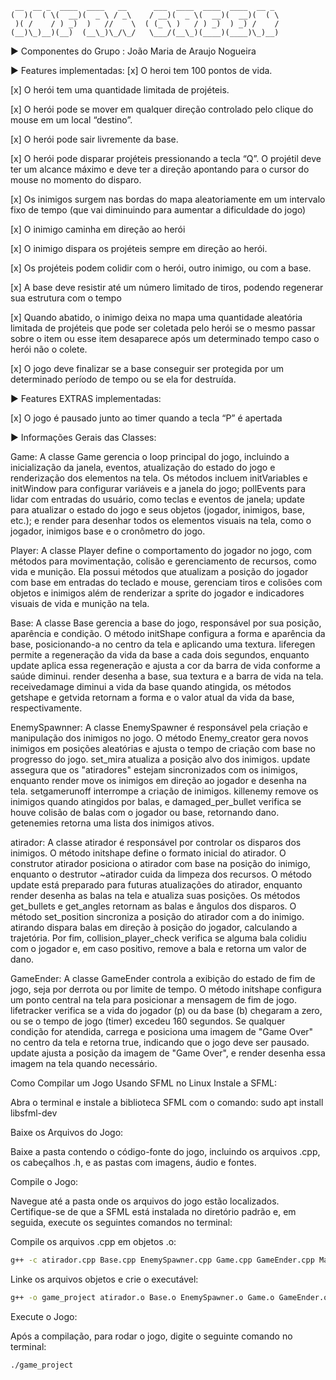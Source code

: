```
 __  __ _  ____  ____   __      ___  ____  ____  ____  __ _ 
(  )(  ( \(  __)(  _ \ / _\    / __)(  _ \(  __)(  __)(  ( \
 )( /    / ) _)  )   //    \  ( (_ \ )   / ) _)  ) _) /    /
(__)\_)__)(__)  (__\_)\_/\_/   \___/(__\_)(____)(____)\_)__)
```
► Componentes do Grupo : João Maria de Araujo Nogueira

► Features implementadas:
 [x] O heroi tem 100 pontos de vida.
 
 [x] O herói tem uma quantidade limitada de projéteis.
 
 [x] O herói pode se mover em qualquer direção controlado pelo clique do mouse em um local “destino”.
 
 [x] O herói pode sair livremente da base.
 
 [x] O herói pode disparar projéteis pressionando a tecla “Q”. O projétil deve ter um alcance máximo e deve ter a direção apontando para o cursor do mouse no momento do disparo.
 
 [x] Os inimigos surgem nas bordas do mapa aleatoriamente em um intervalo fixo de tempo (que vai diminuindo para aumentar a dificuldade do jogo)
 
 [x] O inimigo caminha em direção ao herói
 
 [x] O inimigo dispara os projéteis sempre em direção ao herói.
 
 [x] Os projéteis podem colidir com o herói, outro inimigo, ou com a base.
 
 [x] A base deve resistir até um número limitado de tiros, podendo regenerar sua estrutura com o tempo
 
 [x] Quando abatido, o inimigo deixa no mapa uma quantidade aleatória limitada de projéteis que pode ser coletada pelo herói se o mesmo passar sobre o item ou esse item desaparece após um determinado tempo caso o herói não o colete.
 
 [x] O jogo deve finalizar se a base conseguir ser protegida por um determinado período de tempo ou se ela for destruída.

► Features EXTRAS implementadas:

 [x] O jogo é pausado junto ao timer quando a tecla “P” é apertada



► Informações Gerais das Classes:

Game:
  A classe Game gerencia o loop principal do jogo, incluindo a inicialização da janela, eventos, atualização do estado do jogo e renderização dos elementos na tela. 
  Os métodos incluem initVariables e initWindow para configurar variáveis e a janela do jogo; pollEvents para lidar com entradas do usuário, como teclas e eventos de janela;
  update para atualizar o estado do jogo e seus objetos (jogador, inimigos, base, etc.); e render para desenhar todos os elementos visuais na tela, como o jogador, inimigos
  base e o cronômetro do jogo.


Player:
  A classe Player define o comportamento do jogador no jogo, com métodos para movimentação, colisão e gerenciamento de recursos, como vida e munição.
  Ela possui métodos que atualizam a posição do jogador com base em entradas do teclado e mouse, gerenciam tiros e colisões com objetos e inimigos
  além de renderizar a sprite do jogador e indicadores visuais de vida e munição na tela.


Base:
  A classe Base gerencia a base do jogo, responsável por sua posição, aparência e condição. O método initShape configura a forma e aparência da base, posicionando-a 
  no centro da tela e aplicando uma textura. liferegen permite a regeneração da vida da base a cada dois segundos, enquanto update aplica essa regeneração e ajusta
  a cor da barra de vida conforme a saúde diminui. render desenha a base, sua textura e a barra de vida na tela. receivedamage diminui a vida da base quando atingida,
  os métodos getshape e getvida retornam a forma e o valor atual da vida da base, respectivamente.


EnemySpawnner:
  A classe EnemySpawner é responsável pela criação e manipulação dos inimigos no jogo. O método Enemy_creator gera novos inimigos em posições aleatórias e ajusta 
  o tempo de criação com base no progresso do jogo. set_mira atualiza a posição alvo dos inimigos. update assegura que os "atiradores" estejam sincronizados com 
  os inimigos, enquanto render move os inimigos em direção ao jogador e desenha na tela. setgamerunoff interrompe a criação de inimigos. killenemy remove os inimigos 
  quando atingidos por balas, e damaged_per_bullet verifica se houve colisão de balas com o jogador ou base, retornando dano. getenemies retorna uma lista dos inimigos ativos.


atirador:
  A classe atirador é responsável por controlar os disparos dos inimigos. O método initshape define o formato inicial do atirador. O construtor atirador posiciona o atirador
  com base na posição do inimigo, enquanto o destrutor ~atirador cuida da limpeza dos recursos. O método update está preparado para futuras atualizações do atirador, enquanto
  render desenha as balas na tela e atualiza suas posições. Os métodos get_bullets e get_angles retornam as balas e ângulos dos disparos. O método set_position sincroniza a 
  posição do atirador com a do inimigo. atirando dispara balas em direção à posição do jogador, calculando a trajetória. Por fim, collision_player_check verifica se alguma 
  bala colidiu com o jogador e, em caso positivo, remove a bala e retorna um valor de dano.


GameEnder:
  A classe GameEnder controla a exibição do estado de fim de jogo, seja por derrota ou por limite de tempo. O método initshape configura um ponto central na tela para posicionar 
  a mensagem de fim de jogo. lifetracker verifica se a vida do jogador (p) ou da base (b) chegaram a zero, ou se o tempo de jogo (timer) excedeu 160 segundos. Se qualquer condição
  for atendida, carrega e posiciona uma imagem de "Game Over" no centro da tela e retorna true, indicando que o jogo deve ser pausado. update ajusta a posição da imagem de 
  "Game Over", e render desenha essa imagem na tela quando necessário.



Como Compilar um Jogo Usando SFML no Linux
Instale a SFML:

Abra o terminal e instale a biblioteca SFML com o comando: sudo apt install libsfml-dev


Baixe os Arquivos do Jogo:


Baixe a pasta contendo o código-fonte do jogo, incluindo os arquivos .cpp, os cabeçalhos .h, e as pastas com imagens, áudio e fontes.


Compile o Jogo:


Navegue até a pasta onde os arquivos do jogo estão localizados. Certifique-se de que a SFML está instalada no diretório padrão e, em seguida, execute os seguintes comandos no terminal:


Compile os arquivos .cpp em objetos .o: 
```bash
g++ -c atirador.cpp Base.cpp EnemySpawner.cpp Game.cpp GameEnder.cpp Main.cpp Player.cpp
```

Linke os arquivos objetos e crie o executável: 
```bash
g++ -o game_project atirador.o Base.o EnemySpawner.o Game.o GameEnder.o Main.o Player.o -lsfml-graphics -lsfml-window -lsfml-system -lsfml-audio -lsfml-network
```

Execute o Jogo:


Após a compilação, para rodar o jogo, digite o seguinte comando no terminal:
```bash
./game_project
```

